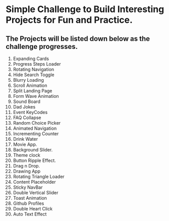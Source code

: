 # Simple Challenge to Build Interesting Projects for Fun and Practice.

## The Projects will be listed down below as the challenge progresses.
1. Expanding Cards
2. Progress Steps Loader
3. Rotating Navigation
4. Hide Search Toggle
5. Blurry Loading
6. Scroll Animation
7. Split Landing Page
8. Form Wave Animation
9. Sound Board
10. Dad Jokes
11. Event KeyCodes
12. FAQ Collapse
13. Random Choice Picker
14. Animated Navigation
15. Incrementing Counter
16. Drink Water
17. Movie App.
18. Background Slider.
19. Theme clock
20. Button Ripple Effect.
21. Drag n Drop.
22. Drawing App
23. Rotating Triangle Loader
24. Content Placeholder
25. Sticky NavBar
26. Double Vertical Slider
27. Toast Animation
28. Github Profiles
29. Double Heart Click
30. Auto Text Effect